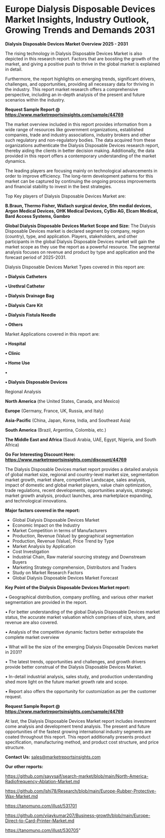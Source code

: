 # Europe Dialysis Disposable Devices Market Insights, Industry Outlook, Growing Trends and Demands 2031

<Strong> Dialysis Disposable Devices Market Overview 2025 - 2031</strong>

The rising technology in Dialysis Disposable Devices Market is also depicted in this research report. Factors that are boosting the growth of the market, and giving a positive push to thrive in the global market is explained in detail.

Furthermore, the report highlights on emerging trends, significant drivers, challenges, and opportunities, providing all necessary data for thriving in the industry. This report market research offers a comprehensive perspective, including an in-depth analysis of the present and future scenarios within the industry.

<strong>Request Sample Report @ <a href=https://www.marketreportsinsights.com/sample/44769>https://www.marketreportsinsights.com/sample/44769</a></strong>

The market overview included in this report provides information from a wide range of resources like government organizations, established companies, trade and industry associations, industry brokers and other such regulatory and non-regulatory bodies. The data acquired from these organizations authenticate the Dialysis Disposable Devices research report, thereby aiding the clients in better decision making. Additionally, the data provided in this report offers a contemporary understanding of the market dynamics.

The leading players are focusing mainly on technological advancements in order to improve efficiency. The long-term development patterns for this market can be captured by continuing the ongoing process improvements and financial stability to invest in the best strategies.

Top Key players of Dialysis Disposable Devices Market are:

<strong>B.Braun, Thermo Fisher, Wallach surgical device, Sfm medial devices, Argon Medical Devices, OHK Medical Devices, CyBio AG, Elcam Medical, Bard Access Systems, Gambro</strong>

<strong><b>Global Dialysis Disposable Devices Market Scope and Size:</b></strong>
The Dialysis Disposable Devices market is declared segment by company, region (country), type, and application. Players, stakeholders, and other participants in the global Dialysis Disposable Devices market will gain the market scope as they use the report as a powerful resource. The segmental analysis focuses on revenue and product by type and application and the forecast period of 2025-2031.

Dialysis Disposable Devices Market Types covered in this report are:

<strong>•  Dialysis Catheters

•  Urethral Catheter

•  Dialysis Drainage Bag

•  Dialysis Care Kit

•  Dialysis Fistula Needle

•  Others</strong>

Market Applications covered in this report are:

<strong>•  Hospital

•  Clinic

•  Home Use

•  

•  Dialysis Disposable Devices</strong> 

Regional Analysis

<strong>North America</strong> (the United States, Canada, and Mexico)

<strong>Europe</strong> (Germany, France, UK, Russia, and Italy)

<strong>Asia-Pacific</strong> (China, Japan, Korea, India, and Southeast Asia)

<strong>South America</strong> (Brazil, Argentina, Colombia, etc.)

<strong>The Middle East and Africa</strong> (Saudi Arabia, UAE, Egypt, Nigeria, and South Africa)

<strong>Go For Interesting Discount Here: <a href=https://www.marketreportsinsights.com/discount/44769>https://www.marketreportsinsights.com/discount/44769</a></strong>

The Dialysis Disposable Devices market report provides a detailed analysis of global market size, regional and country-level market size, segmentation market growth, market share, competitive Landscape, sales analysis, impact of domestic and global market players, value chain optimization, trade regulations, recent developments, opportunities analysis, strategic market growth analysis, product launches, area marketplace expanding, and technological innovations.

<strong><b>Major factors covered in the report:</b></strong>
<ul>
  <li>Global Dialysis Disposable Devices Market </li>
  <li>Economic Impact on the Industry</li>
  <li>Market Competition in terms of Manufacturers</li>
  <li>Production, Revenue (Value) by geographical segmentation</li>
  <li>Production, Revenue (Value), Price Trend by Type</li>
  <li>Market Analysis by Application</li>
  <li>Cost Investigation</li>
  <li>Industrial Chain, Raw material sourcing strategy and Downstream Buyers</li>
  <li>Marketing Strategy comprehension, Distributors and Traders</li>
  <li>Study on Market Research Factors</li>
  <li>Global Dialysis Disposable Devices Market Forecast</li>
</ul>

<strong><b>Key Point of the Dialysis Disposable Devices Market report:</b></strong>

• Geographical distribution, company profiling, and various other market segmentation are provided in the report.

• For better understanding of the global Dialysis Disposable Devices market status, the accurate market valuation which comprises of size, share, and revenue are also covered.

• Analysis of the competitive dynamic factors better extrapolate the complete market overview

• What will be the size of the emerging Dialysis Disposable Devices market in 2031?

• The latest trends, opportunities and challenges, and growth drivers provide better construal of the Dialysis Disposable Devices Market.

• In-detail industrial analysis, sales study, and production understanding shed more light on the future market growth rate and scope.

• Report also offers the opportunity for customization as per the customer request.

<strong>Request Sample Report @ <a href=https://www.marketreportsinsights.com/sample/44769>https://www.marketreportsinsights.com/sample/44769</a></strong>

At last, the Dialysis Disposable Devices Market report includes investment come analysis and development trend analysis. The present and future opportunities of the fastest growing international industry segments are coated throughout this report. This report additionally presents product specification, manufacturing method, and product cost structure, and price structure.

<strong>Contact Us:</strong>
sales@marketreportsinsights.com

<strong>Our other reports:</strong>

<a href=https://github.com/sayysaif/search-market/blob/main/North-America-Radiofrequency-Ablation-Market.md>https://github.com/sayysaif/search-market/blob/main/North-America-Radiofrequency-Ablation-Market.md</a>

<a href=https://github.com/Ishi78/Research/blob/main/Europe-Rubber-Protective-Wax-Market.md>https://github.com/Ishi78/Research/blob/main/Europe-Rubber-Protective-Wax-Market.md</a>

<a href=https://tanomuno.com/illust/531701>https://tanomuno.com/illust/531701</a>

<a href=https://github.com/vijaykumar207/Business-growth/blob/main/Europe-Direct-to-Card-Printer-Market.md>https://github.com/vijaykumar207/Business-growth/blob/main/Europe-Direct-to-Card-Printer-Market.md</a>

<a href=https://tanomuno.com/illust/530705>https://tanomuno.com/illust/530705</a>"
